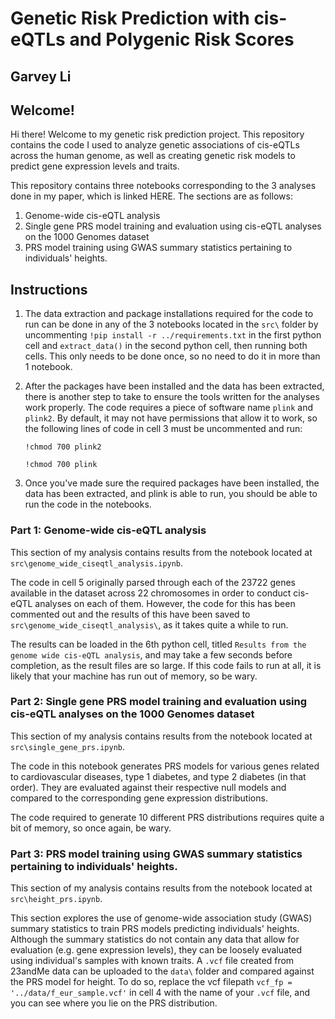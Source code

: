 # Genetic Risk Prediction with cis-eQTLs and Polygenic Risk Scores
## Garvey Li


## Welcome!
Hi there! Welcome to my genetic risk prediction project. This repository contains the code I used to analyze genetic associations of cis-eQTLs across the human genome, as well as creating genetic risk models to predict gene expression levels and traits.

This repository contains three notebooks corresponding to the 3 analyses done in my paper, which is linked HERE. The sections are as follows:

1. Genome-wide cis-eQTL analysis
2. Single gene PRS model training and evaluation using cis-eQTL analyses on the 1000 Genomes dataset
3. PRS model training using GWAS summary statistics pertaining to individuals' heights.


## Instructions

1. The data extraction and package installations required for the code to run can be done in any of the 3 notebooks located in the `src\` folder by uncommenting 
`!pip install -r ../requirements.txt` in the first python cell and `extract_data()` in the second python cell, then running both cells. This only needs to be done once, so no need to do it in more than 1 notebook. 

2. After the packages have been installed and the data has been extracted, there is another step to take to ensure the tools written for the analyses work properly. The code requires a piece of software name `plink` and `plink2`. By default, it may not have permissions that allow it to work, so the following lines of code in cell 3 must be uncommented and run:

    `!chmod 700 plink2`

    `!chmod 700 plink`

3. Once you've made sure the required packages have been installed, the data has been extracted, and plink is able to run, you should be able to run the code in the notebooks.

### Part 1: Genome-wide cis-eQTL analysis

This section of my analysis contains results from the notebook located at `src\genome_wide_ciseqtl_analysis.ipynb`. 

The code in cell 5 originally parsed through each of the 23722 genes available in the dataset across 22 chromosomes in order to conduct cis-eQTL analyses on each of them. However, the code for this has been commented out and the results of this have been saved to `src\genome_wide_ciseqtl_analysis\`, as it takes quite a while to run. 

The results can be loaded in the 6th python cell, titled `Results from the genome wide cis-eQTL analysis`, and may take a few seconds before completion, as the result files are so large. If this code fails to run at all, it is likely that your machine has run out of memory, so be wary.

### Part 2: Single gene PRS model training and evaluation using cis-eQTL analyses on the 1000 Genomes dataset

This section of my analysis contains results from the notebook located at `src\single_gene_prs.ipynb`. 

The code in this notebook generates PRS models for various genes related to cardiovascular diseases, type 1 diabetes, and type 2 diabetes (in that order). They are evaluated against their respective null models and compared to the corresponding gene expression distributions. 

The code required to generate 10 different PRS distributions requires quite a bit of memory, so once again, be wary.

### Part 3: PRS model training using GWAS summary statistics pertaining to individuals' heights.

This section of my analysis contains results from the notebook located at `src\height_prs.ipynb`. 

This section explores the use of genome-wide association study (GWAS) summary statistics to train PRS models predicting individuals' heights. Although the summary statistics do not contain any data that allow for evaluation (e.g. gene expression levels), they can be loosely evaluated using individual's samples with known traits. A `.vcf` file created from 23andMe data can be uploaded to the `data\` folder and compared against the PRS model for height. To do so, replace the vcf filepath `vcf_fp = '../data/f_eur_sample.vcf'` in cell 4 with the name of your `.vcf` file, and you can see where you lie on the PRS distribution. 


